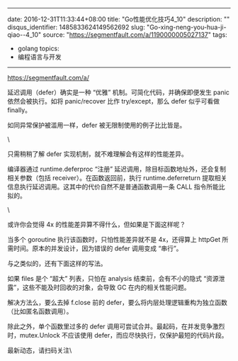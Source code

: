 
---
date: 2016-12-31T11:33:44+08:00
title: "Go性能优化技巧4_10"
description: ""
disqus_identifier: 1485833624149562692
slug: "Go-xing-neng-you-hua-ji-qiao--4_10"
source: "https://segmentfault.com/a/1190000005027137"
tags: 
- golang 
topics:
- 编程语言与开发
---

https://segmentfault.com/a/

延迟调用（defer）确实是一种 “优雅” 机制。可简化代码，并确保即便发生
panic 依然会被执行。如将 panic/recover 比作 try/except，那么 defer
似乎可看做 finally。

如同异常保护被滥用一样，defer 被无限制使用的例子比比皆是。

\

只需稍稍了解 defer 实现机制，就不难理解会有这样的性能差异。

编译器通过 runtime.deferproc “注册”
延迟调用，除目标函数地址外，还会复制相关参数（包括
receiver）。在函数返回前，执行 runtime.deferreturn
提取相关信息执行延迟调用。这其中的代价自然不是普通函数调用一条 CALL
指令所能比拟的。

\

或许你会觉得 4x 的性能差异算不得什么，但如果是下面这样呢？

当多个 goroutine 执行该函数时，只怕性能差异就不是 4x，还得算上 httpGet
所需时间。原本的并发设计，因为错误的 defer 调用变成 “串行”。

与之类似的，还有下面这样的写法。

如果 files 是个 “超大” 列表，只怕在 analysis 结束前，会有不小的隐式
“资源泄露”，这些不能及时回收的对象，会导致 GC 在内的相关性能问题。

解决方法么，要么去掉 f.close 前的
defer，要么将内层处理逻辑重构为独立函数（比如匿名函数调用）。

除此之外，单个函数里过多的 defer
调用可尝试合并。最起码，在并发竞争激烈时，mutex.Unlock 不应该使用
defer，而应尽快执行，仅保护最短的代码片段。

最新动态，请扫码关注\


